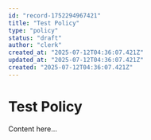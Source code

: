 ```yaml
---
id: "record-1752294967421"
title: "Test Policy"
type: "policy"
status: "draft"
author: "clerk"
created_at: "2025-07-12T04:36:07.421Z"
updated_at: "2025-07-12T04:36:07.421Z"
created: "2025-07-12T04:36:07.421Z"
---
```


# Test Policy

Content here...
